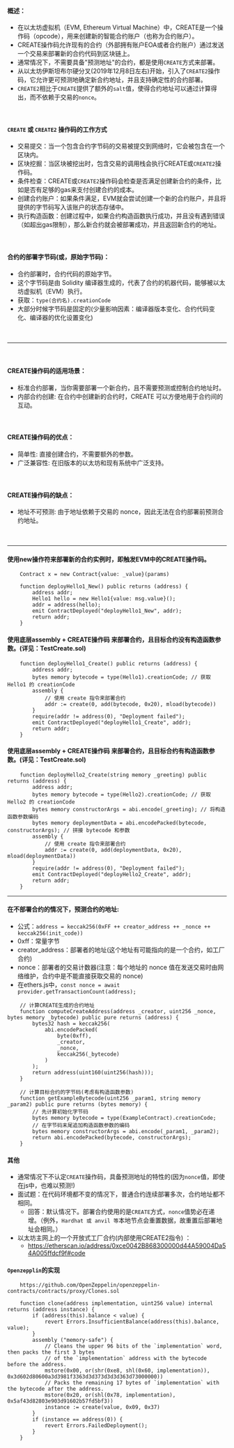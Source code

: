 
#### 概述：
- 在以太坊虚拟机（EVM, Ethereum Virtual Machine）中，CREATE是一个操作码（opcode），用来创建新的智能合约账户（也称为合约账户）。
- CREATE操作码允许现有的合约（外部拥有账户EOA或者合约账户）通过发送一个交易来部署新的合约代码到区块链上。
- 通常情况下，不需要具备"预测地址"的合约，都是使用```CREATE```方式来部署。
- 从以太坊伊斯坦布尔硬分叉(2019年12月8日左右)开始，引入了```CREATE2```操作码，它允许更可预测地确定新合约地址，并且支持确定性的合约部署。
- ```CREATE2```相比于```CREATE```提供了额外的```salt```值，使得合约地址可以通过计算得出，而不依赖于交易的```nonce```。

　

#### ```CREATE``` 或 ```CREATE2``` 操作码的工作方式
- 交易提交：当一个包含合约字节码的交易被提交到网络时，它会被包含在一个区块内。
- 区块挖掘：当区块被挖出时，包含交易的调用栈会执行CREATE或```CREATE2```操作码。
- 条件检查：CREATE或```CREATE2```操作码会检查是否满足创建新合约的条件，比如是否有足够的gas来支付创建合约的成本。
- 创建合约账户：如果条件满足，EVM就会尝试创建一个新的合约账户，并且将提供的字节码写入该账户的状态存储中。
- 执行构造函数：创建过程中，如果合约构造函数执行成功，并且没有遇到错误（如超出gas限制），那么新合约就会被部署成功，并且返回新合约的地址。

　

#### 合约的部署字节码(或，原始字节码)：
- 合约部署时，合约代码的原始字节。
- 这个字节码是由 Solidity 编译器生成的，代表了合约的机器代码，能够被以太坊虚拟机（EVM）执行。
- 获取：```type(合约名).creationCode```
- 大部分时候字节码是固定的(少量影响因素：编译器版本变化、合约代码变化、编译器的优化设置变化)

　

-------------------------------------------------------------------------------------

　

#### CREATE操作码的适用场景：
- 标准合约部署，当你需要部署一个新合约，且不需要预测或控制合约地址时。
- 内部合约创建: 在合约中创建新的合约时，CREATE 可以方便地用于合约间的互动。

　

#### CREATE操作码的优点：
- 简单性: 直接创建合约，不需要额外的参数。
- 广泛兼容性: 在旧版本的以太坊和现有系统中广泛支持。

　

#### CREATE操作码的缺点：
- 地址不可预测: 由于地址依赖于交易的 nonce，因此无法在合约部署前预测合约地址。

　

-------------------------------------------------------------------------------------



#### 使用new操作符来部署新的合约实例时，即触发EVM中的CREATE操作码。
```
    Contract x = new Contract{value: _value}(params)
    
    function deployHello1_New() public returns (address) {
        address addr;
        Hello1 hello = new Hello1{value: msg.value}();        
        addr = address(hello);
        emit ContractDeployed("deployHello1_New", addr);
        return addr;
    }
```

#### 使用底层assembly + CREATE操作码 来部署合约，且目标合约没有构造函数参数。(详见：TestCreate.sol)
```
    function deployHello1_Create() public returns (address) {
        address addr;
        bytes memory bytecode = type(Hello1).creationCode; // 获取 Hello1 的 creationCode
        assembly {
            // 使用 create 指令来部署合约
            addr := create(0, add(bytecode, 0x20), mload(bytecode))
        }
        require(addr != address(0), "Deployment failed");
        emit ContractDeployed("deployHello1_Create", addr);
        return addr;
    }
```

#### 使用底层assembly + CREATE操作码 来部署合约，且目标合约有构造函数参数。(详见：TestCreate.sol)
```
    function deployHello2_Create(string memory _greeting) public returns (address) {
        address addr;
        bytes memory bytecode = type(Hello2).creationCode; // 获取 Hello2 的 creationCode
        bytes memory constructorArgs = abi.encode(_greeting); // 将构造函数参数编码
        bytes memory deploymentData = abi.encodePacked(bytecode, constructorArgs); // 拼接 bytecode 和参数
        assembly {
            // 使用 create 指令来部署合约
            addr := create(0, add(deploymentData, 0x20), mload(deploymentData))
        }
        require(addr != address(0), "Deployment failed");
        emit ContractDeployed("deployHello2_Create", addr);
        return addr;
    }
```



-------------------------------------------------------------------------------------



#### 在不部署合约的情况下，预测合约的地址:
- 公式：```address = keccak256(0xFF ++ creator_address ++ _nonce ++ keccak256(init_code))```
- 0xff：常量字节
- creator_address：部署者的地址(这个地址有可能指向的是一个合约，如工厂合约)
- nonce：部署者的交易计数器(注意：每个地址的 nonce 值在发送交易时由网络维护，合约中是不能直接获取交易的 nonce)
- 在ethers.js中，```const nonce = await provider.getTransactionCount(address);```

```
    // 计算CREATE生成的合约地址
    function computeCreateAddress(address _creator, uint256 _nonce, bytes memory _bytecode) public pure returns (address) {
        bytes32 hash = keccak256(
            abi.encodePacked(
                byte(0xff),
                _creator,
                _nonce,
                keccak256(_bytecode)
            )
        );
        return address(uint160(uint256(hash)));
    }

    // 计算目标合约的字节码(考虑有构造函数参数)
    function getExampleBytecode(uint256 _param1, string memory _param2) public pure returns (bytes memory) {
        // 先计算初始化字节码
        bytes memory bytecode = type(ExampleContract).creationCode;
        // 在字节码末尾追加构造函数参数的编码
        bytes memory constructorArgs = abi.encode(_param1, _param2);
        return abi.encodePacked(bytecode, constructorArgs);
    }
```    

#### 其他
- 通常情况下不认定```CREATE```操作码，具备预测地址的特性的(因为```nonce```值，即使在js中，也难以预测!)
- 面试题：在代码环境都不变的情况下，普通合约连续部署多次，合约地址都不相同。
    - 回答：默认情况下。部署合约使用的是```CREATE```方式，```nonce```值势必在递增。（例外，```Hardhat 或 anvil 等```本地节点会重置数据，故重置后部署地址会相同。）
- 以太坊主网上的一个开放式工厂合约(内部使用CREATE2指令) ：
    - https://etherscan.io/address/0xce0042B868300000d44A59004Da54A005ffdcf9f#code

#### ```Openzepplin```的实现
```
    https://github.com/OpenZeppelin/openzeppelin-contracts/contracts/proxy/Clones.sol
    
    function clone(address implementation, uint256 value) internal returns (address instance) {
        if (address(this).balance < value) {
            revert Errors.InsufficientBalance(address(this).balance, value);
        }
        assembly ("memory-safe") {
            // Cleans the upper 96 bits of the `implementation` word, then packs the first 3 bytes
            // of the `implementation` address with the bytecode before the address.
            mstore(0x00, or(shr(0xe8, shl(0x60, implementation)), 0x3d602d80600a3d3981f3363d3d373d3d3d363d73000000))
            // Packs the remaining 17 bytes of `implementation` with the bytecode after the address.
            mstore(0x20, or(shl(0x78, implementation), 0x5af43d82803e903d91602b57fd5bf3))
            instance := create(value, 0x09, 0x37)
        }
        if (instance == address(0)) {
            revert Errors.FailedDeployment();
        }
    }
```
